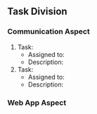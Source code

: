 ## Task Division
### Communication Aspect

1. Task:
    * Assigned to:
    * Description:
2. Task:
    * Assigned to:
    * Description:


### Web App Aspect